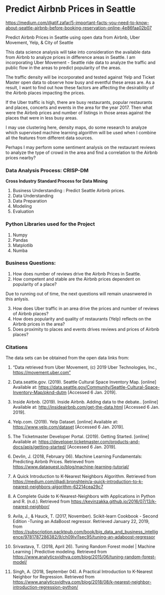# Predict Airbnb Prices in Seattle

https://medium.com/@atif.zafar/5-important-facts-you-need-to-know-about-seattle-airbnb-before-booking-reservation-online-4e86faa02b07

Predict Airbnb Prices in Seattle using open data from Airbnb, Uber Movement, Yelp, & City of Seattle

This data science analysis will take into consideration the available data from Airbnb to analyze prices in difference areas in Seattle.
I am incorporating Uber Movement - Seattle ride data to analyze the traffic and public flow in the areas to predict popularity of the areas. 

The traffic density will be incorporated and tested against Yelp and Ticket Master open data to observe how busy and eventful these areas are. As a result, I want to find out how these factors are affecting the desirability of the Airbnb places impacting the prices.

If the Uber traffic is high, there are busy restaurants, popular restaurants and places, concerts and events in the area for the year 2017. Then what were the Airbnb prices and number of listings in those areas against the places that were in less busy areas.

I may use clustering here, density maps, do some research to analyze which supervised machine learning algorithm will be used when I combine all the features from different data sources.

Perhaps I may perform some sentiment analysis on the restaurant reviews to analyze the type of crowd in the area and find a correlation to the Airbnb prices nearby?

### Data Analysis Process: CRISP-DM
**Cross Industry Standard Process for Data Mining**
1) Business Understanding : Predict Seattle Airbnb prices.
2) Data Understanding
3) Data Preparation
4) Modeling
5) Evaluation

### Python Libraries used for the Project
1) Numpy
2) Pandas
3) Matplotlib
4) Numba

### Business Questions:
1) How does number of reviews drive the Airbnb Prices in Seattle.
2) How competent and stable are the Airbnb prices dependent on popularity of a place?

Due to running out of time, the next questions will remain unasnwered in this anlysis.

3) How does Uber traffic in an area drive the prices and number of reviews of Airbnb places?
4) How does popularity and quality of restaurants (Yelp) reflects on the Airbnb prices in the area?
5) Does proximity to places and events drives reviews and prices of Airbnb places? 

### Citations

The data sets can be obtained from the open data links from:
1) “Data retrieved from Uber Movement, (c) 2019 Uber Technologies, Inc., https://movement.uber.com”

2) Data.seattle.gov. (2019). Seattle Cultural Space Inventory Map. [online] Available at: https://data.seattle.gov/Community/Seattle-Cultural-Space-Inventory-Map/pknd-dutm [Accessed 6 Jan. 2019].

3) Inside Airbnb. (2019). Inside Airbnb. Adding data to the debate.. [online] Available at: http://insideairbnb.com/get-the-data.html [Accessed 6 Jan. 2019].

4) Yelp.com. (2019). Yelp Dataset. [online] Available at: https://www.yelp.com/dataset [Accessed 6 Jan. 2019].

5) The Ticketmaster Developer Portal. (2019). Getting Started. [online] Available at: https://developer.ticketmaster.com/products-and-docs/apis/getting-started/ [Accessed 6 Jan. 2019].

6) Devlin, J. (2018, February 06). Machine Learning Fundamentals: Predicting Airbnb Prices. Retrieved from https://www.dataquest.io/blog/machine-learning-tutorial/

7) A Quick Introduction to K-Nearest Neighbors Algorithm. Retrieved from
https://medium.com/@adi.bronshtein/a-quick-introduction-to-k-nearest-neighbors-algorithm-62214cea29c7

8) A Complete Guide to K-Nearest-Neighbors with Applications in Python and R. (n.d.). Retrieved from https://kevinzakka.github.io/2016/07/13/k-nearest-neighbor/

9) Avila, J., & Hauck, T. (2017, November). Scikit-learn Cookbook - Second Edition -Tuning an AdaBoost regressor. Retrieved January 22, 2019, from https://subscription.packtpub.com/book/big_data_and_business_intelligence/9781787286382/9/ch09lvl1sec95/tuning-an-adaboost-regressor

10) Srivastava, T. (2018, April 26). Tuning Random Forest model | Machine Learning | Predictive modeling. Retrieved from https://www.analyticsvidhya.com/blog/2015/06/tuning-random-forest-model/

11) Singh, A. (2018, September 04). A Practical Introduction to K-Nearest Neighbor for Regression. Retrieved from https://www.analyticsvidhya.com/blog/2018/08/k-nearest-neighbor-introduction-regression-python/

